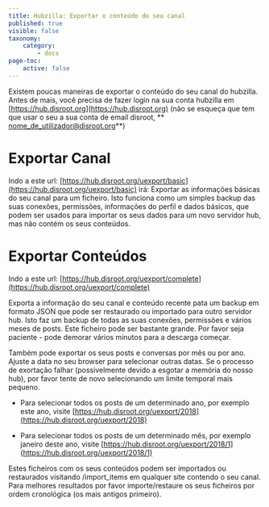 ```yaml
---
title: Hubzilla: Exportar o conteúdo do seu canal
published: true
visible: false
taxonomy:
    category:
        - docs
page-toc:
    active: false
---
```


Existem poucas maneiras de exportar o conteúdo do seu canal do hubzilla. Antes de mais, você precisa de fazer login na sua conta hubzilla em [https://hub.disroot.org](https://hub.disroot.org) (não se esqueça que tem que usar o seu a sua conta de email disroot, ** nome_de_utilizador@disroot.org**)


# Exportar Canal
Indo a este url: [https://hub.disroot.org/uexport/basic](https://hub.disroot.org/uexport/basic) irá:
Exportar as informações básicas do seu canal para um ficheiro. Isto funciona como um simples backup das suas conexões, permissões,  informações do perfil e dados básicos, que podem ser usados para importar os seus dados para um novo servidor hub, mas não contém os seus conteúdos.


# Exportar Conteúdos
Indo a este url: [https://hub.disroot.org/uexport/complete](https://hub.disroot.org/uexport/complete)

Exporta a informação do seu canal e conteúdo recente pata um backup em formato JSON que pode ser restaurado ou importado para outro servidor hub. Isto faz um backup de todas as suas conexões, permissões e vários meses de posts. Este ficheiro pode ser bastante grande. Por favor seja paciente - pode demorar vários minutos para a descarga começar.

Também pode exportar os seus posts e conversas por mês ou por ano. Ajuste a data no seu browser para selecionar outras datas. Se o processo de exortação falhar (possivelmente devido a esgotar a memória do nosso hub), por favor tente de novo selecionando um limite temporal mais pequeno.

 - Para selecionar todos os posts de um determinado ano, por exemplo este ano, visite [https://hub.disroot.org/uexport/2018](https://hub.disroot.org/uexport/2018)

 - Para selecionar todos os posts de um determinado mês, por exemplo janeiro deste ano, visite [https://hub.disroot.org/uexport/2018/1](https://hub.disroot.org/uexport/2018/1)

Estes ficheiros com os seus conteúdos podem ser importados ou restaurados visitando /import_items em qualquer site contendo o seu canal. Para melhores resultados por favor importe/restaure os seus ficheiros por ordem cronológica (os mais antigos primeiro).
